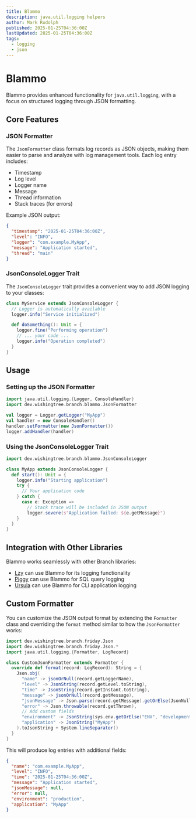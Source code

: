 ```yaml
---
title: Blammo
description: java.util.logging helpers
author: Mark Rudolph
published: 2025-01-25T04:36:00Z
lastUpdated: 2025-01-25T04:36:00Z
tags:
  - logging
  - json
---
```


# Blammo

Blammo provides enhanced functionality for `java.util.logging`, with a focus on structured logging through JSON formatting.

## Core Features

### JSON Formatter

The `JsonFormatter` class formats log records as JSON objects, making them easier to parse and analyze with log management tools. Each log entry includes:

- Timestamp
- Log level
- Logger name
- Message
- Thread information
- Stack traces (for errors)

Example JSON output:

```json
{
  "timestamp": "2025-01-25T04:36:00Z",
  "level": "INFO",
  "logger": "com.example.MyApp",
  "message": "Application started",
  "thread": "main"
}
```

### JsonConsoleLogger Trait

The `JsonConsoleLogger` trait provides a convenient way to add JSON logging to your classes:

```scala
class MyService extends JsonConsoleLogger {
  // Logger is automatically available
  logger.info("Service initialized")

  def doSomething(): Unit = {
    logger.fine("Performing operation")
    // ... your code ...
    logger.info("Operation completed")
  }
}
```

## Usage

### Setting up the JSON Formatter

```scala
import java.util.logging.{Logger, ConsoleHandler}
import dev.wishingtree.branch.blammo.JsonFormatter

val logger = Logger.getLogger("MyApp")
val handler = new ConsoleHandler()
handler.setFormatter(new JsonFormatter())
logger.addHandler(handler)
```

### Using the JsonConsoleLogger Trait

```scala
import dev.wishingtree.branch.blammo.JsonConsoleLogger

class MyApp extends JsonConsoleLogger {
  def start(): Unit = {
    logger.info("Starting application")
    try {
      // Your application code
    } catch {
      case e: Exception =>
        // Stack trace will be included in JSON output
        logger.severe(s"Application failed: ${e.getMessage}")
    }
  }
}
```

## Integration with Other Libraries

Blammo works seamlessly with other Branch libraries:

- [Lzy](/lzy) can use Blammo for its logging functionality
- [Piggy](/piggy) can use Blammo for SQL query logging
- [Ursula](/ursula) can use Blammo for CLI application logging

## Custom Formatter

You can customize the JSON output format by extending the `Formatter` class and overriding the `format` method similar to how the `JsonFormatter` works:

```scala
import dev.wishingtree.branch.friday.Json
import dev.wishingtree.branch.friday.Json.*
import java.util.logging.{Formatter, LogRecord}

class CustomJsonFormatter extends Formatter {
  override def format(record: LogRecord): String = {
    Json.obj(
      "name" -> jsonOrNull(record.getLoggerName),
      "level" -> JsonString(record.getLevel.toString),
      "time" -> JsonString(record.getInstant.toString),
      "message" -> jsonOrNull(record.getMessage),
      "jsonMessage" -> Json.parse(record.getMessage).getOrElse(JsonNull),
      "error" -> Json.throwable(record.getThrown),
      // Add custom fields
      "environment" -> JsonString(sys.env.getOrElse("ENV", "development")),
      "application" -> JsonString("MyApp")
    ).toJsonString + System.lineSeparator()
  }
}
```

This will produce log entries with additional fields:

```json
{
  "name": "com.example.MyApp",
  "level": "INFO",
  "time": "2025-01-25T04:36:00Z",
  "message": "Application started",
  "jsonMessage": null,
  "error": null,
  "environment": "production",
  "application": "MyApp"
}
```
